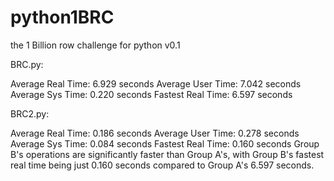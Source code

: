 # python1BRC
the 1 Billion row challenge for python v0.1

BRC.py:

Average Real Time: 6.929 seconds
Average User Time: 7.042 seconds
Average Sys Time: 0.220 seconds
Fastest Real Time: 6.597 seconds

BRC2.py:

Average Real Time: 0.186 seconds
Average User Time: 0.278 seconds
Average Sys Time: 0.084 seconds
Fastest Real Time: 0.160 seconds
Group B's operations are significantly faster than Group A's, with Group B's fastest real time being just 0.160 seconds compared to Group A's 6.597 seconds. ​​







